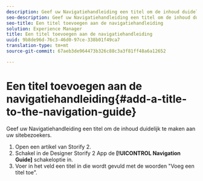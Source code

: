 ```yaml
---
description: Geef uw Navigatiehandleiding een titel om de inhoud duidelijk te maken aan uw sitebezoekers.
seo-description: Geef uw Navigatiehandleiding een titel om de inhoud duidelijk te maken aan uw sitebezoekers.
seo-title: Een titel toevoegen aan de navigatiehandleiding
solution: Experience Manager
title: Een titel toevoegen aan de navigatiehandleiding
uuid: 9b8de96d-76c3-46d0-97ce-338b01f49ca7
translation-type: tm+mt
source-git-commit: 67aeb3de964473b326c88c3a3f81ff48a6a12652

---
```



# Een titel toevoegen aan de navigatiehandleiding{#add-a-title-to-the-navigation-guide}

Geef uw Navigatiehandleiding een titel om de inhoud duidelijk te maken aan uw sitebezoekers.

1. Open een artikel van Storify 2.
1. Schakel in de Designer Storify 2 App de **[!UICONTROL Navigation Guide]** schakeloptie in.
1. Voer in het veld een titel in die wordt gevuld met de woorden &quot;Voeg een titel toe&quot;.
